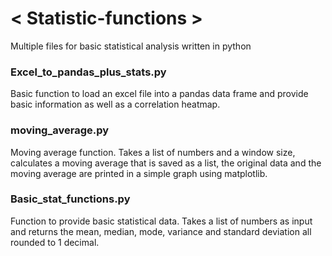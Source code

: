 # < Statistic-functions >
Multiple files for basic statistical analysis written in python

### Excel_to_pandas_plus_stats.py
  Basic function to load an excel file into a pandas data frame and provide basic information as well as a correlation heatmap.

### moving_average.py
  Moving average function.  Takes a list of numbers and a window size, calculates a moving average that is saved as a list, the original data and the moving average are printed in a simple     graph using matplotlib.

### Basic_stat_functions.py
  Function to provide basic statistical data.  Takes a list of numbers as input and returns the mean, median, mode, variance and standard deviation all rounded to 1 decimal.
